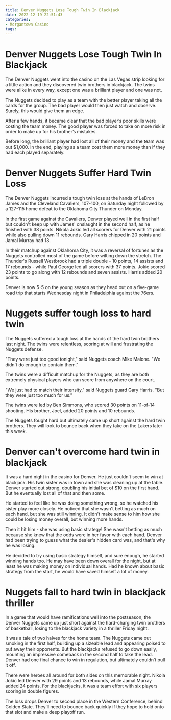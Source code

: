 ```yaml
---
title: Denver Nuggets Lose Tough Twin In Blackjack
date: 2022-12-19 22:51:43
categories:
- Morgantown Casino
tags:
---
```



#  Denver Nuggets Lose Tough Twin In Blackjack

The Denver Nuggets went into the casino on the Las Vegas strip looking for a little action and they discovered twin brothers in blackjack. The twins were alike in every way, except one was a brilliant player and one was not.

The Nuggets decided to play as a team with the better player taking all the cards for the group. The bad player would then just watch and observe. Surely, this would give them an edge.

After a few hands, it became clear that the bad player’s poor skills were costing the team money. The good player was forced to take on more risk in order to make up for his brother’s mistakes.

Before long, the brilliant player had lost all of their money and the team was out $1,000. In the end, playing as a team cost them more money than if they had each played separately.

#  Denver Nuggets Suffer Hard Twin Loss

The Denver Nuggets incurred a tough twin loss at the hands of LeBron James and the Cleveland Cavaliers, 107-100, on Saturday night followed by a 127-115 home defeat to the Oklahoma City Thunder on Monday.

In the first game against the Cavaliers, Denver played well in the first half but couldn't keep up with James' onslaught in the second half, as he finished with 38 points. Nikola Jokic led all scorers for Denver with 21 points while also pulling down 11 rebounds. Gary Harris chipped in 20 points and Jamal Murray had 13.

In their matchup against Oklahoma City, it was a reversal of fortunes as the Nuggets controlled most of the game before wilting down the stretch. The Thunder's Russell Westbrook had a triple double - 10 points, 14 assists and 17 rebounds - while Paul George led all scorers with 37 points. Jokic scored 23 points to go along with 12 rebounds and seven assists. Harris added 20 points.

Denver is now 5-5 on the young season as they head out on a five-game road trip that starts Wednesday night in Philadelphia against the 76ers.

#  Nuggets suffer tough loss to hard twin

The Nuggets suffered a tough loss at the hands of the hard twin brothers last night. The twins were relentless, scoring at will and frustrating the Nuggets defense.

"They were just too good tonight," said Nuggets coach Mike Malone. "We didn't do enough to contain them."

The twins were a difficult matchup for the Nuggets, as they are both extremely physical players who can score from anywhere on the court.

"We just had to match their intensity," said Nuggets guard Gary Harris. "But they were just too much for us."

The twins were led by Ben Simmons, who scored 30 points on 11-of-14 shooting. His brother, Joel, added 20 points and 10 rebounds.

The Nuggets fought hard but ultimately came up short against the hard twin brothers. They will look to bounce back when they take on the Lakers later this week.

#  Denver can't overcome hard twin in blackjack

It was a hard night in the casino for Denver. He just couldn't seem to win at blackjack. His twin sister was in town and she was cleaning up at the table. Denver started out strong, doubling his initial bet of $10 on the first hand. But he eventually lost all of that and then some.

He started to feel like he was doing something wrong, so he watched his sister play more closely. He noticed that she wasn't betting as much on each hand, but she was still winning. It didn't make sense to him how she could be losing money overall, but winning more hands.

Then it hit him - she was using basic strategy! She wasn't betting as much because she knew that the odds were in her favor with each hand. Denver had been trying to guess what the dealer's hidden card was, and that's why he was losing.

He decided to try using basic strategy himself, and sure enough, he started winning hands too. He may have been down overall for the night, but at least he was making money on individual hands. Had he known about basic strategy from the start, he would have saved himself a lot of money.

#  Nuggets fall to hard twin in blackjack thriller

In a game that would have ramifications well into the postseason, the Denver Nuggets came up just short against the hard-charging twin brothers of basketball, losing to the blackjack variety in a thriller Friday night.

It was a tale of two halves for the home team. The Nuggets came out smoking in the first half, building up a sizeable lead and appearing poised to put away their opponents. But the blackjacks refused to go down easily, mounting an impressive comeback in the second half to take the lead. Denver had one final chance to win in regulation, but ultimately couldn’t pull it off.

There were heroes all around for both sides on this memorable night. Nikola Jokic led Denver with 29 points and 13 rebounds, while Jamal Murray added 24 points. For the blackjacks, it was a team effort with six players scoring in double figures.

The loss drops Denver to second place in the Western Conference, behind Golden State. They’ll need to bounce back quickly if they hope to hold onto that slot and make a deep playoff run.
